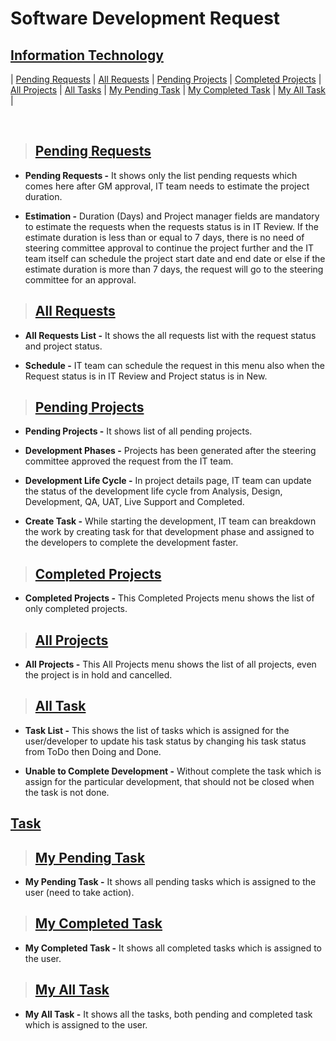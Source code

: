 # **Software Development Request**

## **[Information Technology](#software-development-request)**

| [Pending Requests](#pending-requests) | [All Requests](#all-requests) | [Pending Projects](#pending-projects) | [Completed Projects](#completed-projects) | [All Projects](#all-projects) | [All Tasks](#all-task) | [My Pending Task](#my-pending-task) | [My Completed Task](#my-completed-task) | [My All Task](#my-all-task) |

<br>

> ## **[Pending Requests](#information-technology)**

- **Pending Requests -** It shows only the list pending requests which comes here after GM approval, IT team needs to estimate the project duration.

- **Estimation -** Duration (Days) and Project manager fields are mandatory to estimate the requests when the requests status is in IT Review. If the estimate duration is less than or equal to 7 days, there is no need of steering committee approval to continue the project further and the IT team itself can schedule the project start date and end date or else if the estimate duration is more than 7 days, the request will go to the steering committee for an approval.

> ## **[All Requests](#pending-requests)**

- **All Requests List -** It shows the all requests list with the request status and project status.

- **Schedule -** IT team can schedule the request in this menu also when the Request status is in IT Review and Project status is in New.

> ## **[Pending Projects](#all-requests)**

- **Pending Projects -** It shows list of all pending projects.

- **Development Phases -** Projects has been generated after the steering committee approved the request from the IT team.

- **Development Life Cycle -** In project details page, IT team can update the status of the development life cycle from Analysis, Design, Development, QA, UAT, Live Support and Completed.

- **Create Task -** While starting the development, IT team can breakdown the work by creating task for that development phase and assigned to the developers to complete the development faster.

> ## **[Completed Projects](#pending-projects)**

- **Completed Projects -** This Completed Projects menu shows the list of only completed projects.

> ## **[All Projects](#completed-projects)**

- **All Projects -** This All Projects menu shows the list of all projects, even the project is in hold and cancelled.

> ## **[All Task](#all-projects)**

- **Task List -** This shows the list of tasks which is assigned for the user/developer to update his task status by changing his task status from ToDo then Doing and Done.

- **Unable to Complete Development -** Without complete the task which is assign for the particular development, that should not be closed when the task is not done.

## **[Task](#all-task)**

> ## **[My Pending Task](#task)**

- **My Pending Task -** It shows all pending tasks which is assigned to the user (need to take action).

> ## **[My Completed Task](#my-pending-task)**

- **My Completed Task -** It shows all completed tasks which is assigned to the user.

> ## **[My All Task](#my-completed-task)**

- **My All Task -** It shows all the tasks, both pending and completed task which is assigned to the user.